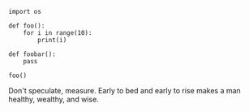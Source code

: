 ```
import os

def foo():
    for i in range(10):
        print(i)

def foobar():
    pass

foo()
```

Don't speculate, measure.
Early to bed and early to rise makes a man healthy, wealthy, and wise.
